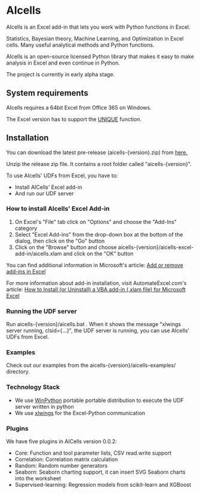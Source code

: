 # AIcells

AIcells is an Excel add-in that lets you work with Python functions in Excel.

Statistics, Bayesian theory, Machine Learning, and Optimization in Excel cells. Many useful analytical methods and Python functions.

AIcells is an open-source licensed Python library that makes it easy to make analysis in Excel and even continue in Python.

The project is currently in early alpha stage.


## System requirements

AIcells requires a 64bit Excel from Office 365 on Windows.

The Excel version has to support the [UNIQUE](https://support.office.com/en-us/article/unique-function-c5ab87fd-30a3-4ce9-9d1a-40204fb85e1e) function.

## Installation

You can download the latest pre-release (aicells-{version}.zip) from [here.](https://github.com/aicells/aicells/releases)  

Unzip the release zip file. It contains a root folder called "aicells-{version}".

To use AIcells' UDFs from Excel, you have to:
*	Install AICells' Excel add-in
*	And run our UDF server

### How to install AIcells' Excel Add-in

1.	On Excel's "File" tab click on "Options" and choose the "Add-Ins" category
2.	Select "Excel Add-ins" from the drop-down box at the bottom of the dialog, then click on the "Go" button
3.	Click on the "Browse" button and choose aicells-{version}/aicells-excel-add-in/aicells.xlam and click on the "OK" button

You can find additional information in Microsoft's article: [Add or remove add-ins in Excel](https://support.office.com/en-us/article/add-or-remove-add-ins-in-excel-0af570c4-5cf3-4fa9-9b88-403625a0b460)

For more information about add-in installation, visit AutomateExcel.com's article:  [How to Install (or Uninstall) a VBA add-in (.xlam file) for Microsoft Excel](https://www.automateexcel.com/vba/install-add-in)

### Running the UDF server

Run aicells-{version}/aicells.bat . When it shows the message "xlwings server running, clsid={...}", 
the UDF server is running, you can use AIcells' UDFs from Excel.

### Examples

Check out our examples from the aicells-{version}/aicells-examples/ directory.

### Technology Stack

* We use [WinPython](https://winpython.github.io/) portable portable distribution to execute the UDF server written in python
* We use [xlwings](https://github.com/xlwings/xlwings) for the Excel-Python communication
 
### Plugins

We have five plugins in AICells version 0.0.2:
* Core: Function and tool parameter lists, CSV read.write support
* Correlation: Correlation matrix calculation
* Random: Random number generators
* Seaborn: Seaborn charting support, it can insert SVG Seaborn charts into the worksheet
* Supervised-learning: Regression models from scikit-learn and XGBoost
 
